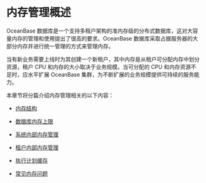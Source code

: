 内存管理概述 
===========================

OceanBase 数据库是一个支持多租户架构的准内存级的分布式数据库，这对大容量内存的管理和使用提出了很高的要求。OceanBase 数据库采取占据服务器的大部分内存并进行统一管理的方式来管理内存。

当有新业务需要上线时为其创建一个新租户，其中内存是从租户可分配内存中划分资源，租户 CPU 和内存的大小取决于业务规模。当可分配的 CPU 和内存资源不足时，应水平扩展 OceanBase 集群，为不断扩展的业务规模提供可持续的服务能力。

本章节将分篇介绍内存管理相关的以下内容：

* [内存结构](/zh-CN/5.administrator-guide/2.basic-database-management/7.memory-management-1/2.memory-structure.md)

  

* [数据库内存上限](/zh-CN/5.administrator-guide/2.basic-database-management/7.memory-management-1/3.maximum-database-memory.md)

  

* [系统内部内存管理](/zh-CN/5.administrator-guide/2.basic-database-management/7.memory-management-1/4.system-internal-memory-management-1.md)

  

* [租户内部内存管理](/zh-CN/5.administrator-guide/2.basic-database-management/7.memory-management-1/5.memory-management-within-a-tenant-1.md)

  

* [执行计划缓存](/zh-CN/5.administrator-guide/2.basic-database-management/7.memory-management-1/6.execution-plan-cache-memory-management.md)

  

* [常见内存问题](/zh-CN/5.administrator-guide/2.basic-database-management/7.memory-management-1/8.common-memory-problems-1.md)

  



